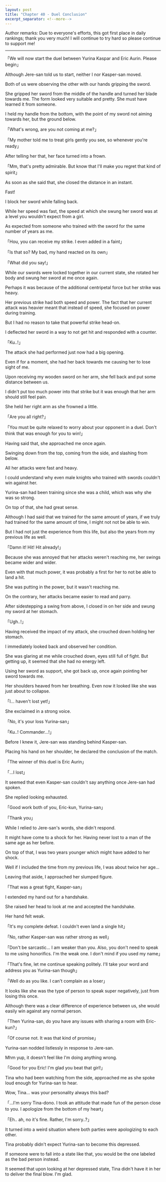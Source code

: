 ```yaml
---
layout: post
title: "Chapter 40 - Duel Conclusion"
excerpt_separator: <!--more-->
---
```


Author remarks: Due to everyone's efforts, this got first place in daily rankings; thank you very much! I will continue to try hard so please continue to support me!

---

「We will now start the duel between Yurina Kaspar and Eric Aurin. Please begin」

Although Jere-san told us to start, neither I nor Kasper-san moved.

Both of us were observing the other with our hands gripping the sword.

She gripped her sword from the middle of the handle and turned her blade towards me. The form looked very suitable and pretty. She must have learned it from someone.

I held my handle from the bottom, with the point of my sword not aiming towards her, but the ground below.

<!--more-->

「What's wrong, are you not coming at me?」

「My mother told me to treat girls gently you see, so whenever you're ready」

After telling her that, her face turned into a frown.

「Mm, that's pretty admirable. But know that I'll make you regret that kind of spirit」

As soon as she said that, she closed the distance in an instant.

Fast!

I block her sword while falling back.

While her speed was fast, the speed at which she swung her sword was at a level you wouldn't expect from a girl.

As expected from someone who trained with the sword for the same number of years as me.

「Hou, you can receive my strike. I even added in a faint」

「Is that so? My bad, my hand reacted on its own」

「What did you say!」

While our swords were locked together in our current state, she rotated her body and swung her sword at me once again.

Perhaps it was because of the additional centripetal force but her strike was heavy.

Her previous strike had both speed and power. The fact that her current attack was heavier meant that instead of speed, she focused on power during training.

But I had no reason to take that powerful strike head-on.

I deflected her sword in a way to not get hit and responded with a counter.

「Ku..!」

The attack she had performed just now had a big opening.

Even if for a moment, she had her back towards me causing her to lose sight of me.

Upon receiving my wooden sword on her arm, she fell back and put some distance between us.

I didn't put too much power into that strike but it was enough that her arm should still feel pain.

She held her right arm as she frowned a little.

「Are you all right?」

「You must be quite relaxed to worry about your opponent in a duel. Don't think that was enough for you to win!」

Having said that, she approached me once again.

Swinging down from the top, coming from the side, and slashing from below.

All her attacks were fast and heavy.

I could understand why even male knights who trained with swords couldn't win against her.

Yurina-san had been training since she was a child, which was why she was so strong.

On top of that, she had great sense.

Although I had said that we trained for the same amount of years, if we truly had trained for the same amount of time, I might not not be able to win.

But I had not just the experience from this life, but also the years from my previous life as well.

「Damn it! Hit! Hit already!」

Because she was annoyed that her attacks weren't reaching me, her swings became wider and wider.

Even with that much power, it was probably a first for her to not be able to land a hit.

She was putting in the power, but it wasn't reaching me.

On the contrary, her attacks became easier to read and parry.

After sidestepping a swing from above, I closed in on her side and swung my sword at her stomach.

「Ugh..!」

Having received the impact of my attack, she crouched down holding her stomach.

I immediately looked back and observed her condition.

She was glaring at me while crouched down, eyes still full of fight. But getting up, it seemed that she had no energy left.

Using her sword as support, she got back up, once again pointing her sword towards me.

Her shoulders heaved from her breathing. Even now it looked like she was just about to collapse.

「I... haven't lost yet!」

She exclaimed in a strong voice.

「No, it's your loss Yurina-san」

「Ku..! Commander...!」

Before I knew it, Jere-san was standing behind Kasper-san.

Placing his hand on her shoulder, he declared the conclusion of the match.

「The winner of this duel is Eric Aurin」

「...I lost」

It seemed that even Kasper-san couldn't say anything once Jere-san had spoken.

She replied looking exhausted.

「Good work both of you, Eric-kun, Yurina-san」

「Thank you」

While I relied to Jere-san's words, she didn't respond.

It might have come to a shock for her. Having never lost to a man of the same age as her before.

On top of that, I was two years younger which might have added to her shock.

Well if I included the time from my previous life, I was about twice her age...

Leaving that aside, I approached her slumped figure.

「That was a great fight, Kasper-san」

I extended my hand out for a handshake.

She raised her head to look at me and accepted the handshake.

Her hand felt weak.

「It's my complete defeat. I couldn't even land a single hit」

「No, rather Kasper-san was rather strong as well」

「Don't be sarcastic... I am weaker than you. Also, you don't need to speak to me using honorifics. I'm the weak one. I don't mind if you used my name」

「That's fine, let me continue speaking politely. I'll take your word and address you as Yurina-san though」

「Well do as you like. I can't complain as a loser」

It looks like she was the type of person to speak super negatively, just from losing this once.

Although there was a clear difference of experience between us, she would easily win against any normal person.

「Then Yurina-san, do you have any issues with sharing a room with Eric-kun?」

「Of course not. It was that kind of promise」

Yurina-san nodded listlessly in response to Jere-san.

Mhm yup, it doesn't feel like I'm doing anything wrong.

「Good for you Eric! I'm glad you beat that girl!」

Tina who had been watching from the side, approached me as she spoke loud enough for Yurina-san to hear.

Wow, Tina... was your personality always this bad?

「...I'm sorry Tina-dono. I took an attitude that made fun of the person close to you. I apologize from the bottom of my heart」

「Eh.. ah, no it's fine. Rather, I'm sorry..?」

It turned into a weird situation where both parties were apologizing to each other.

Tina probably didn't expect Yurina-san to become this depressed.

If someone were to fall into a state like that, you would be the one labeled as the bad person instead.

It seemed that upon looking at her depressed state, Tina didn't have it in her to deliver the final blow. I'm glad.
